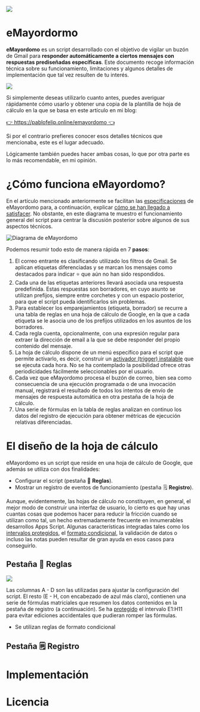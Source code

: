 ![](https://user-images.githubusercontent.com/12829262/122110050-6132ec00-ce1e-11eb-99f8-e0ce463c6cd6.png)

# eMayordormo

**eMayordomo** es un script desarrollado con el objetivo de vigilar un buzón de Gmail para **responder automáticamente a ciertos mensajes con respuestas prediseñadas específicas**. Este documento recoge información técnica sobre su funcionamiento, limitaciones y algunos detalles de implementación que tal vez resulten de tu interés.

![](https://user-images.githubusercontent.com/12829262/122110114-7740ac80-ce1e-11eb-96b4-70304088d53b.gif)

Si simplemente deseas utilizarlo cuanto antes, puedes averiguar rápidamente cómo usarlo y obtener una copia de la plantilla de hoja de cálculo en la que se basa en este artículo en mi blog:

[👉 https://pablofelip.online/emayordomo 👈](https://pablofelip.online/emayordomo)

Si por el contrario prefieres conocer esos detalles técnicos que mencionaba, este es el lugar adecuado.

Lógicamente también puedes hacer ambas cosas, lo que por otra parte es lo más recomendable, en mi opinión.

# ¿Cómo funciona eMayordomo?

En el artículo mencionado anteriormente se facilitan las [especificaciones](https://pablofelip.online/emayordomo/#mcetoc_1f7masso32l) de eMayordomo para, a continuación, explicar [cómo se han llegado a satisfacer](https://pablofelip.online/emayordomo/#mcetoc_1f7m9lbio2h). No obstante, en este diagrama te muestro el funcionamiento general del script para centrar la discusión posterior sobre algunos de sus aspectos técnicos.

![Diagrama de eMayordomo](https://docs.google.com/drawings/d/e/2PACX-1vS6_mjaL-sZabk3piQYjGwOQWytUsRRnmE-Khrijj5hs_A8ivxCeO0tha1YKW4wGKnQXS0BXVTA8PIp/pub?w=1000&h=1000)

Podemos resumir todo esto de manera rápida en 7 **pasos**:

1.  El correo entrante es clasificando utilizado los filtros de Gmail. Se aplican etiquetas diferenciadas y se marcan los mensajes como destacados para indicar ⭐ que aún no han sido respondidos.
2.  Cada una de las etiquetas anteriores llevará asociada una respuesta predefinida. Estas respuestas son borradores, en cuyo asunto se utilizan prefijos, siempre entre corchetes y con un espacio posterior, para que el script pueda identificarlos sin problemas.
3.  Para establecer los emparejamientos (etiqueta, borrador) se recurre a una tabla de reglas en una hoja de cálculo de Google, en la que a cada etiqueta se le asocia uno de los prefijos utilizados en los asuntos de los borradores.
4.  Cada regla cuenta, opcionalmente, con una expresión regular para extraer la dirección de email a la que se debe responder del propio contenido del mensaje.
5.  La hoja de cálculo dispone de un menú específico para el script que permite activarlo, es decir, construir un [activador (trigger) instalable](https://developers.google.com/apps-script/guides/triggers/installable) que se ejecuta cada hora. No se ha contemplado la posibilidad ofrece otras periodicidades fácilmente seleccionables por el usuario.
6.  Cada vez que eMayordomo procesa el buzón de correo, bien sea como consecuencia de una ejecución programada o de una invocación manual, registrará el resultado de todos los intentos de envío de mensajes de respuesta automática en otra pestaña de la hoja de cálculo.
7.  Una serie de fórmulas en la tabla de reglas analizan en continuo los datos del registro de ejecución para obtener métricas de ejecución relativas diferenciadas.

# El diseño de la hoja de cálculo

eMayordomo es un script que reside en una hoja de cálculo de Google, que además se utiliza con dos finalidades:

*   Configurar el script (pestaña 🔀 **Reglas**).
*   Mostrar un registro de eventos de funcionamiento (pestaña 🗒️ **Registro**).

Aunque, evidentemente, las hojas de cálculo no constituyen, en general, el mejor modo de construir una interfaz de usuario, lo cierto es que hay unas cuantas cosas que podemos hacer para reducir la fricción cuando se utilizan como tal, un hecho extremadamente frecuente en innumerables desarrollos Apps Script. Algunas características integradas tales como los [intervalos protegidos](https://support.google.com/docs/answer/1218656), el [formato condicional](https://support.google.com/docs/answer/78413), la validación de datos o incluso las notas pueden resultar de gran ayuda en esos casos para conseguirlo.

## Pestaña 🔀 **Reglas**

![](https://user-images.githubusercontent.com/12829262/122110014-537d6680-ce1e-11eb-8320-d4308c526abf.png)

Las columnas A - D son las utilizadas para ajustar la configuración del script. El resto (E - H, con encabezado de azul más claro), contienen una serie de fórmulas matriciales que resumen los datos contenidos en la pestaña de registro (a continuación). Se ha [protegido](https://support.google.com/docs/answer/1218656?co=GENIE.Platform%3DDesktop&hl=es) el intervalo E1:H11 para evitar ediciones accidentales que pudieran romper las fórmulas.

*   Se utilizan reglas de formato condicional 

## Pestaña 🗒️ **Registro**

# Implementación

# Licencia
